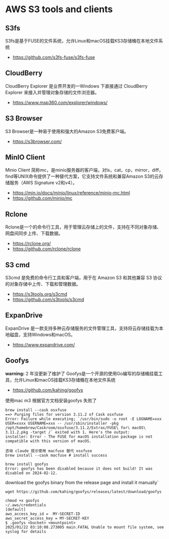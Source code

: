 # AWS S3 tools and clients
## S3fs
S3fs是基于FUSE的文件系统，允许Linux和macOS挂载KS3存储桶在本地文件系统
- https://github.com/s3fs-fuse/s3fs-fuse
## CloudBerry
CloudBerry Explorer 是业界开发的一Windows 下直接通过 CloudBerry Explorer 来接入并管理对象存储的文件浏览器。
- https://www.msp360.com/explorer/windows/
## S3 Browser
S3 Browser是一种易于使用和强大的Amazon S3免费客户端。
- https://s3browser.com/ 
## MinIO Client
Minio Client 简称mc，是minio服务器的客户端，对ls，cat，cp，mirror，diff，find等UNIX命令提供了一种替代方案，它支持文件系统和兼容Amazon S3的云存储服务（AWS Signature v2和v4）。
- https://min.io/docs/minio/linux/reference/minio-mc.html
- https://github.com/minio/mc
## Rclone
Rclone是一个的命令行工具，用于管理云存储上的文件，支持在不同对象存储、网盘间同步上传、下载数据。
- https://rclone.org/
- https://github.com/rclone/rclone

## S3 cmd
S3cmd 是免费的命令行工具和客户端，用于在 Amazon S3 和其他兼容 S3 协议的对象存储中上传、下载和管理数据。
- https://s3tools.org/s3cmd
- https://github.com/s3tools/s3cmd

## ExpanDrive
ExpanDrive 是一款支持多种云存储服务的文件管理工具，支持将云存储挂载为本地磁盘，支持Windows和macOS。
- https://www.expandrive.com/

## Goofys
**warning:** 2 年没更新了维护了
Goofys是一个开源的使用Go编写的存储桶挂载工具，允许Linux和macOS挂载KS3存储桶在本地文件系统
- https://github.com/kahing/goofys

使用mac m3 根据官方文档安装goofys 失败了

```shell
brew install --cask osxfuse
==> Purging files for version 3.11.2 of Cask osxfuse
Error: Failure while executing; `/usr/bin/sudo -u root -E LOGNAME=xxx USER=xxxx USERNAME=xxx -- /usr/sbin/installer -pkg /opt/homebrew/Caskroom/osxfuse/3.11.2/Extras/FUSE\ for\ macOS\ 3.11.2.pkg -target /` exited with 1. Here's the output:
installer: Error - The FUSE for macOS installation package is not compatible with this version of macOS.

咨询 claude 提示使用 macfuse 替代 osxfuse
brew install --cask macfuse # install success

brew install goofys
Error: goofys has been disabled because it does not build! It was disabled on 2024-02-12.
```
download the goofys binary from the release page and install it manually`
```shell
wget https://github.com/kahing/goofys/releases/latest/download/goofys

chmod +x goofys
~/.aws/credentials
[default]
aws_access_key_id =  MY-SECRET-ID
aws_secret_access_key = MY-SECRET-KEY
$ .goofys <bucket> <mountpoint>
2025/01/22 03:10:08.273005 main.FATAL Unable to mount file system, see syslog for details
```


